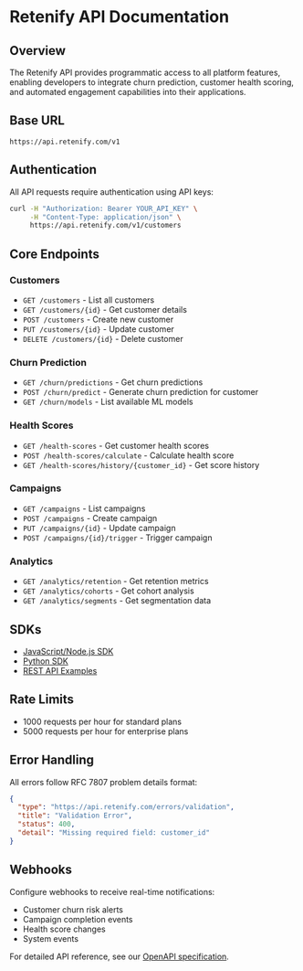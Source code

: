 # Retenify API Documentation

## Overview

The Retenify API provides programmatic access to all platform features, enabling developers to integrate churn prediction, customer health scoring, and automated engagement capabilities into their applications.

## Base URL

```
https://api.retenify.com/v1
```

## Authentication

All API requests require authentication using API keys:

```bash
curl -H "Authorization: Bearer YOUR_API_KEY" \
     -H "Content-Type: application/json" \
     https://api.retenify.com/v1/customers
```

## Core Endpoints

### Customers

- `GET /customers` - List all customers
- `GET /customers/{id}` - Get customer details
- `POST /customers` - Create new customer
- `PUT /customers/{id}` - Update customer
- `DELETE /customers/{id}` - Delete customer

### Churn Prediction

- `GET /churn/predictions` - Get churn predictions
- `POST /churn/predict` - Generate churn prediction for customer
- `GET /churn/models` - List available ML models

### Health Scores

- `GET /health-scores` - Get customer health scores
- `POST /health-scores/calculate` - Calculate health score
- `GET /health-scores/history/{customer_id}` - Get score history

### Campaigns

- `GET /campaigns` - List campaigns
- `POST /campaigns` - Create campaign
- `PUT /campaigns/{id}` - Update campaign
- `POST /campaigns/{id}/trigger` - Trigger campaign

### Analytics

- `GET /analytics/retention` - Get retention metrics
- `GET /analytics/cohorts` - Get cohort analysis
- `GET /analytics/segments` - Get segmentation data

## SDKs

- [JavaScript/Node.js SDK](./sdks/javascript.md)
- [Python SDK](./sdks/python.md)
- [REST API Examples](./examples/README.md)

## Rate Limits

- 1000 requests per hour for standard plans
- 5000 requests per hour for enterprise plans

## Error Handling

All errors follow RFC 7807 problem details format:

```json
{
  "type": "https://api.retenify.com/errors/validation",
  "title": "Validation Error",
  "status": 400,
  "detail": "Missing required field: customer_id"
}
```

## Webhooks

Configure webhooks to receive real-time notifications:

- Customer churn risk alerts
- Campaign completion events
- Health score changes
- System events

For detailed API reference, see our [OpenAPI specification](./openapi.yaml).
